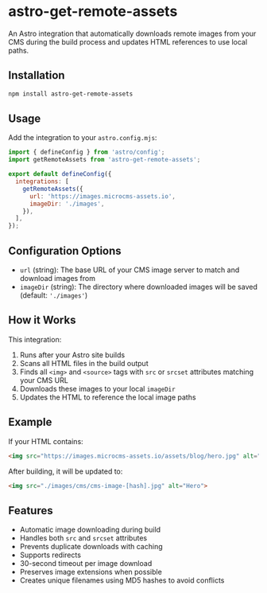 # astro-get-remote-assets

An Astro integration that automatically downloads remote images from your CMS during the build process and updates HTML references to use local paths.

## Installation

```bash
npm install astro-get-remote-assets
```

## Usage

Add the integration to your `astro.config.mjs`:

```js
import { defineConfig } from 'astro/config';
import getRemoteAssets from 'astro-get-remote-assets';

export default defineConfig({
  integrations: [
    getRemoteAssets({
      url: 'https://images.microcms-assets.io',
      imageDir: './images',
    }),
  ],
});
```

## Configuration Options

- `url` (string): The base URL of your CMS image server to match and download images from
- `imageDir` (string): The directory where downloaded images will be saved (default: `'./images'`)

## How it Works

This integration:
1. Runs after your Astro site builds
2. Scans all HTML files in the build output
3. Finds all `<img>` and `<source>` tags with `src` or `srcset` attributes matching your CMS URL
4. Downloads these images to your local `imageDir`
5. Updates the HTML to reference the local image paths

## Example

If your HTML contains:
```html
<img src="https://images.microcms-assets.io/assets/blog/hero.jpg" alt="Hero">
```

After building, it will be updated to:
```html
<img src="./images/cms/cms-image-[hash].jpg" alt="Hero">
```

## Features

- Automatic image downloading during build
- Handles both `src` and `srcset` attributes
- Prevents duplicate downloads with caching
- Supports redirects
- 30-second timeout per image download
- Preserves image extensions when possible
- Creates unique filenames using MD5 hashes to avoid conflicts
